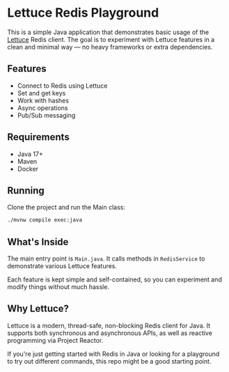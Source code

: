 # Lettuce Redis Playground

This is a simple Java application that demonstrates basic usage of the [Lettuce](https://github.com/lettuce-io/lettuce-core) Redis client. The goal is to experiment with Lettuce features in a clean and minimal way — no heavy frameworks or extra dependencies.

## Features

- Connect to Redis using Lettuce
- Set and get keys
- Work with hashes
- Async operations
- Pub/Sub messaging

## Requirements

- Java 17+
- Maven
- Docker

## Running

Clone the project and run the Main class:
```bash
./mvnw compile exec:java
```

## What's Inside
The main entry point is `Main.java`. It calls methods in `RedisService` to demonstrate various Lettuce features.

Each feature is kept simple and self-contained, so you can experiment and modify things without much hassle.

## Why Lettuce?
Lettuce is a modern, thread-safe, non-blocking Redis client for Java. It supports both synchronous and asynchronous APIs, as well as reactive programming via Project Reactor.

If you're just getting started with Redis in Java or looking for a playground to try out different commands, this repo might be a good starting point.